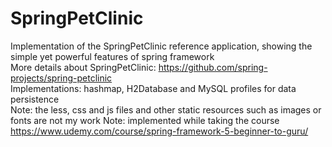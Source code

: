 # SpringPetClinic
Implementation of the SpringPetClinic reference application, showing the simple yet powerful features of spring framework\
More details about SpringPetClinic: https://github.com/spring-projects/spring-petclinic \
Implementations: hashmap, H2Database and MySQL profiles for data persistence\
Note: the less, css and js files and other static resources such as images or fonts are not my work
Note: implemented while taking the course https://www.udemy.com/course/spring-framework-5-beginner-to-guru/
